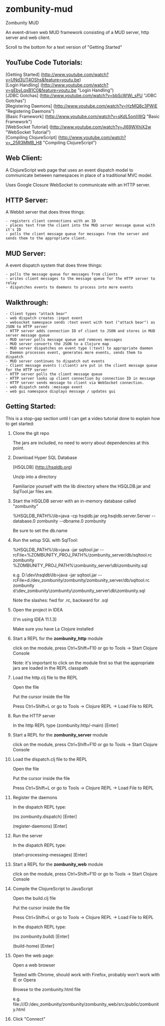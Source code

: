 zombunity-mud
=============

Zombunity MUD

An event-driven web MUD framework consisting of a MUD server, http server and web client.

Scroll to the bottom for a text version of "Getting Started"

YouTube Code Tutorials:
-----------------------
[Getting Started] (http://www.youtube.com/watch?v=UNd3UT4OShs&feature=youtu.be) <br>
[Login Handling] (http://www.youtube.com/watch?v=gEbyLqxB1C0&feature=youtu.be "Login Handling") <br>
[JDBC Gotchas] (http://www.youtube.com/watch?v=bbScWWj_sPU "JDBC Gotchas") <br>
[Registering Daemons] (http://www.youtube.com/watch?v=HzMQ8c3PWiE "Registering Daemons") <br>
[Basic Framework] (http://www.youtube.com/watch?v=sKdL5onIiWQ "Basic Framework") <br>
[WebSocket Tutorial] (http://www.youtube.com/watch?v=Jl69WXhiX2w "WebSocket Tutorial") <br>
[Compiling ClojureScript] (http://www.youtube.com/watch?v=_25R3MMB_H8 "Compiling ClojureScript") <br>

Web Client:
-----------

  A ClojureScript web page that uses an event dispatch model to communicate between namespaces in place of
  a traditional MVC model.

  Uses Google Closure WebSocket to communicate with an HTTP server.

HTTP Server:
------------

  A Webbit server that does three things:

    - registers client connections with an ID
    - places text from the client into the MUD server message queue with it's ID
    - polls the client message queue for messages from the server and sends them to the appropriate client.

MUD Server:
-----------

  A event dispatch system that does three things:

    - polls the message queue for messages from clients
    - writes client messages to the message queue for the HTTP server to relay
    - dispatches events to daemons to process into more events

Walkthrough:
------------

    - Client types "attack bear"
    - web dispatch creates :input event
    - websocket namespace sends :text event with text ("attack bear") as JSON to HTTP server
    - HTTP server adds connection ID of client to JSON and stores in MUD server message queue
    - MUD server polls message queue and removes messages
    - MUD server converts the JSON to a Clojure map
    - MUD server dispatches on event type (:text) to appropriate daemon
    - Daemon processes event, generates more events, sends them to dispatch
    - MUD server continues to dispatch out events
    - Client message events (:client) are put in the client message queue for the HTTP server
    - HTTP server polls the client message queue
    - HTTP server looks up client connection by connection ID in message
    - HTTP server sends message to client via WebSocket connection.
    - web dispatch sends :message event
    - web gui namespace displays message / updates gui


Getting Started:
----------------
This is a stop-gap section until I can get a video tutorial done to explain how to get started:

1. Clone the git repo

    The jars are included, no need to worry about dependencies at this point.

1. Download Hyper SQL Database

    [HSQLDB] (http://hsqldb.org)

    Unzip into a directory

    Familiarize yourself with the lib directory where the HSQLDB.jar and SqlTool.jar files are.

1. Start the HSQLDB server with an in-memory database called "zombunity"

    %HSQLDB_PATH%\lib>java -cp hsqldb.jar org.hsqldb.server.Server --database.0 zombunity --dbname.0 zombunity

    Be sure to set the db.name

1. Run the setup SQL with SqlTool:

    %HSQLDB_PATH%\lib>java -jar sqltool.jar --rcFile=%ZOMBUNITY_PROJ_PATH%/zombunity_server/db/sqltool.rc zombunity %ZOMBUNITY_PROJ_PATH%\zombunity_server\db\zombunity.sql

    e.g. D:\dev\hsqldb\lib>java -jar sqltool.jar --rcFile=d:/dev_zombunity/zombunity/zombunity_server/db/sqltool.rc zombunity d:\dev_zombunity\zombunity\zombunity_server\db\zombunity.sql

    Note the slashes: fwd for .rc, backward for .sql

1. Open the project in IDEA

    (I'm using IDEA 11.1.3)

    Make sure you have La Clojure installed

1. Start a REPL for the <b>zombunity_http</b> module

    click on the module, press Ctrl+Shift+F10 or go to Tools -> Start Clojure Console

    Note: it's important to click on the module first so that the appropriate jars are loaded in the REPL classpath

1. Load the http.clj file to the REPL

    Open the file

    Put the cursor inside the file

    Press Ctrl+Shift+L or go to Tools -> Clojure REPL -> Load File to REPL

1. Run the HTTP server

   In the http REPL type (zombunity.http/-main) [Enter]

1. Start a REPL for the <b>zombunity_server</b> module

    click on the module, press Ctrl+Shift+F10 or go to Tools -> Start Clojure Console

1. Load the dispatch.clj file to the REPL

    Open the file

    Put the cursor inside the file

    Press Ctrl+Shift+L or go to Tools -> Clojure REPL -> Load File to REPL

1. Register the daemons

    In the dispatch REPL type:

    (ns zombunity.dispatch) [Enter]

    (register-daemons) [Enter]

1. Run the server

    In the dispatch REPL type:

    (start-processing-messages) [Enter]

1. Start a REPL for the <b>zombunity_web</b> module

    click on the module, press Ctrl+Shift+F10 or go to Tools -> Start Clojure Console

1. Compile the ClojureScript to JavaScript

    Open the build.clj file

    Put the cursor inside the file

    Press Ctrl+Shift+L or go to Tools -> Clojure REPL -> Load File to REPL

    In the dispatch REPL type:

    (ns zombunity.build) [Enter]

    (build-home) [Enter]

1. Open the web page:

    Open a web browser

    Tested with Chrome, should work with Firefox, probably won't work with IE or Opera

    Browse to the zombunity.html file

    e.g. file:///D:/dev_zombunity/zombunity/zombunity_web/src/public/zombunity.html

1. Click "Connect"
